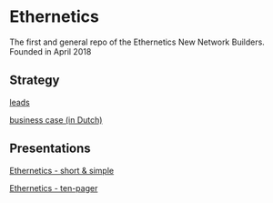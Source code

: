 # Ethernetics
The first and general repo of the Ethernetics New Network Builders. 
Founded in April 2018

## Strategy
[leads](https://drive.google.com/open?id=1YQoYS3Qjtalgns0vOJBqNgfTvmn-aiuw8FcVmndhD4g)

[business case (in Dutch)](https://drive.google.com/open?id=1YocaOiGT8vW9aRdYWmhZsV0FR9FfRO5f8nhjwdZ1bu0)

## Presentations
[Ethernetics - short & simple](https://drive.google.com/open?id=1g8kfXJLCWoQ2XZxQe0sBMmd9VZRPbwB-BE7sWM7qiVc)

[Ethernetics - ten-pager](https://drive.google.com/open?id=1inwZY-ewxdlwLKwcmYqTkHkgab8cgBT4TyJdDDjxNpw)
